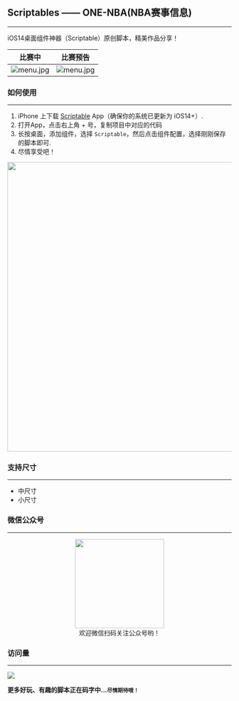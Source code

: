 ## Scriptables —— ONE-NBA(NBA赛事信息)
---
iOS14桌面组件神器（Scriptable）原创脚本，精美作品分享！







|  比赛中 | 比赛预告  | 
| ------------ | ------------ | 
|![menu.jpg](https://i.loli.net/2021/03/27/yEZAWRdraFKMpJB.jpg)|![menu.jpg](https://i.loli.net/2021/03/06/blJRwrfo2aQXykx.jpg)|

### 如何使用
---
1. iPhone 上下载 [Scriptable](https://apps.apple.com/cn/app/scriptable/id1405459188) App（确保你的系统已更新为 iOS14+）. 
2. 打开App，点击右上角 + 号，复制项目中对应的代码  
3. 长按桌面，添加组件，选择 `Scriptable`，然后点击组件配置，选择刚刚保存的脚本即可.
4. 尽情享受吧！   

<img src="https://shop.io.mi-img.com/app/shop/img?id=shop_2633f187a80f14a861acabba8963a8d8.jpeg" width="650px"/> 


### 支持尺寸
---

* 中尺寸
* 小尺寸


### 微信公众号
--- 
<center>
    <img src="https://s2.ax1x.com/2019/12/28/lemBSf.png" style="width: 200px;">
</center>

<center>欢迎微信扫码关注公众号哟！</center>


### 访问量
---
![](http://profile-counter.glitch.me/nicolasking007/count.svg)

**更多好玩、有趣的脚本正在码字中...`尽情期待哦！`**